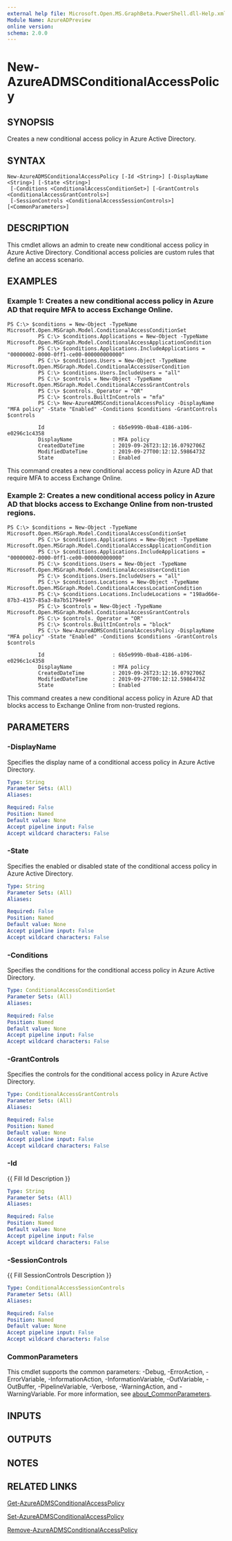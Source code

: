 ```yaml
---
external help file: Microsoft.Open.MS.GraphBeta.PowerShell.dll-Help.xml
Module Name: AzureADPreview
online version:
schema: 2.0.0
---
```


# New-AzureADMSConditionalAccessPolicy

## SYNOPSIS
Creates a new conditional access policy in Azure Active Directory.

## SYNTAX

```
New-AzureADMSConditionalAccessPolicy [-Id <String>] [-DisplayName <String>] [-State <String>]
 [-Conditions <ConditionalAccessConditionSet>] [-GrantControls <ConditionalAccessGrantControls>]
 [-SessionControls <ConditionalAccessSessionControls>] [<CommonParameters>]
```

## DESCRIPTION
This cmdlet allows an admin to create new conditional access policy in Azure Active Directory.
Conditional access policies are custom rules that define an access scenario.

## EXAMPLES

### Example 1: Creates a new conditional access policy in Azure AD that require MFA to access Exchange Online.
```
PS C:\> $conditions = New-Object -TypeName Microsoft.Open.MSGraph.Model.ConditionalAccessConditionSet
          PS C:\> $conditions.Applications = New-Object -TypeName Microsoft.Open.MSGraph.Model.ConditionalAccessApplicationCondition
          PS C:\> $conditions.Applications.IncludeApplications = "00000002-0000-0ff1-ce00-000000000000"
          PS C:\> $conditions.Users = New-Object -TypeName Microsoft.Open.MSGraph.Model.ConditionalAccessUserCondition
          PS C:\> $conditions.Users.IncludeUsers = "all"
          PS C:\> $controls = New-Object -TypeName Microsoft.Open.MSGraph.Model.ConditionalAccessGrantControls
          PS C:\> $controls._Operator = "OR"
          PS C:\> $controls.BuiltInControls = "mfa"
          PS C:\> New-AzureADMSConditionalAccessPolicy -DisplayName "MFA policy" -State "Enabled" -Conditions $conditions -GrantControls $controls

          Id                      : 6b5e999b-0ba8-4186-a106-e0296c1c4358
          DisplayName             : MFA policy
          CreatedDateTime         : 2019-09-26T23:12:16.0792706Z
          ModifiedDateTime        : 2019-09-27T00:12:12.5986473Z
          State                   : Enabled
```

This command creates a new conditional access policy in Azure AD that require MFA to access Exchange Online.

### Example 2: Creates a new conditional access policy in Azure AD that blocks access to Exchange Online from non-trusted regions.
```
PS C:\> $conditions = New-Object -TypeName Microsoft.Open.MSGraph.Model.ConditionalAccessConditionSet
          PS C:\> $conditions.Applications = New-Object -TypeName Microsoft.Open.MSGraph.Model.ConditionalAccessApplicationCondition
          PS C:\> $conditions.Applications.IncludeApplications = "00000002-0000-0ff1-ce00-000000000000"
          PS C:\> $conditions.Users = New-Object -TypeName Microsoft.Open.MSGraph.Model.ConditionalAccessUserCondition
          PS C:\> $conditions.Users.IncludeUsers = "all"
          PS C:\> $conditions.Locations = New-Object -TypeName Microsoft.Open.MSGraph.Model.ConditionalAccessLocationCondition
          PS C:\> $conditions.Locations.IncludeLocations = "198ad66e-87b3-4157-85a3-8a7b51794ee9"
          PS C:\> $controls = New-Object -TypeName Microsoft.Open.MSGraph.Model.ConditionalAccessGrantControls
          PS C:\> $controls._Operator = "OR"
          PS C:\> $controls.BuiltInControls = "block"
          PS C:\> New-AzureADMSConditionalAccessPolicy -DisplayName "MFA policy" -State "Enabled" -Conditions $conditions -GrantControls $controls

          Id                      : 6b5e999b-0ba8-4186-a106-e0296c1c4358
          DisplayName             : MFA policy
          CreatedDateTime         : 2019-09-26T23:12:16.0792706Z
          ModifiedDateTime        : 2019-09-27T00:12:12.5986473Z
          State                   : Enabled
```

This command creates a new conditional access policy in Azure AD that blocks access to Exchange Online from non-trusted regions.

## PARAMETERS

### -DisplayName
Specifies the display name of a conditional access policy in Azure Active Directory.

```yaml
Type: String
Parameter Sets: (All)
Aliases:

Required: False
Position: Named
Default value: None
Accept pipeline input: False
Accept wildcard characters: False
```

### -State
Specifies the enabled or disabled state of the conditional access policy in Azure Active Directory.

```yaml
Type: String
Parameter Sets: (All)
Aliases:

Required: False
Position: Named
Default value: None
Accept pipeline input: False
Accept wildcard characters: False
```

### -Conditions
Specifies the conditions for the conditional access policy in Azure Active Directory.

```yaml
Type: ConditionalAccessConditionSet
Parameter Sets: (All)
Aliases:

Required: False
Position: Named
Default value: None
Accept pipeline input: False
Accept wildcard characters: False
```

### -GrantControls
Specifies the controls for the conditional access policy in Azure Active Directory.

```yaml
Type: ConditionalAccessGrantControls
Parameter Sets: (All)
Aliases:

Required: False
Position: Named
Default value: None
Accept pipeline input: False
Accept wildcard characters: False
```

### -Id
{{ Fill Id Description }}

```yaml
Type: String
Parameter Sets: (All)
Aliases:

Required: False
Position: Named
Default value: None
Accept pipeline input: False
Accept wildcard characters: False
```

### -SessionControls
{{ Fill SessionControls Description }}

```yaml
Type: ConditionalAccessSessionControls
Parameter Sets: (All)
Aliases:

Required: False
Position: Named
Default value: None
Accept pipeline input: False
Accept wildcard characters: False
```

### CommonParameters
This cmdlet supports the common parameters: -Debug, -ErrorAction, -ErrorVariable, -InformationAction, -InformationVariable, -OutVariable, -OutBuffer, -PipelineVariable, -Verbose, -WarningAction, and -WarningVariable. For more information, see [about_CommonParameters](https://go.microsoft.com/fwlink/?LinkID=113216).

## INPUTS

## OUTPUTS

## NOTES
## RELATED LINKS

[Get-AzureADMSConditionalAccessPolicy]()

[Set-AzureADMSConditionalAccessPolicy]()

[Remove-AzureADMSConditionalAccessPolicy]()

